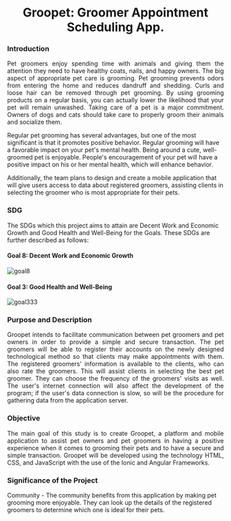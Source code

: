 <h1 align = "center" > Groopet: Groomer Appointment Scheduling App. </h1>
 
### Introduction

<p align = "justify"> Pet groomers enjoy spending time with animals and giving them the attention they need to have healthy coats, nails, and happy owners. The big aspect of appropriate pet care is grooming. Pet grooming prevents odors from entering the home and reduces dandruff and shedding. Curls and loose hair can be removed through pet grooming. By using grooming products on a regular basis, you can actually lower the likelihood that your pet will remain unwashed. Taking care of a pet is a major commitment. Owners of dogs and cats should take care to properly groom their animals and socialize them.
  
  Regular pet grooming has several advantages, but one of the most significant is that it promotes positive behavior. Regular grooming will have a favorable impact on your pet's mental health. Being around a cute, well-groomed pet is enjoyable. People's encouragement of your pet will have a positive impact on his or her mental health, which will enhance behavior.

  Additionally, the team plans to design and create a mobile application that will give users access to data about registered groomers, assisting clients in selecting the groomer who is most appropriate for their pets. </p>

### SDG

 The SDGs which this project aims to attain are Decent Work and Economic Growth and Good Health and Well-Being for the Goals. These SDGs are further described as follows:

#### Goal 8: Decent Work and Economic Growth

![goal8](https://user-images.githubusercontent.com/102673173/182162777-ceff3df7-476b-44ed-bd27-2ee6838ccbc2.png)

#### Goal 3: Good Health and Well-Being

![goal333](https://user-images.githubusercontent.com/102673173/182163758-3e439b7d-5386-4ba3-a4a8-dcd790d85f5a.jpg)

### Purpose and Description
<p align = "justify">Groopet intends to facilitate communication between pet groomers and pet owners in order to provide a simple and secure transaction. The pet groomers will be able to register their accounts on the newly designed technological method so that clients may make appointments with them. The registered groomers' information is available to the clients, who can also rate the groomers. This will assist clients in selecting the best pet groomer. They can choose the frequency of the groomers' visits as well. The user's internet connection will also affect the development of the program; if the user's data connection is slow, so will be the procedure for gathering data from the application server.</p>

### Objective

<p align = "justify"> The main goal of this study is to create Groopet, a platform and mobile application to assist pet owners and pet groomers in having a positive experience when it comes to grooming their pets and to have a secure and simple transaction. Groopet will be developed using the technology HTML, CSS, and JavaScript with the use of the Ionic and Angular Frameworks.</p>

### Significance of the Project

Community - The community benefits from this application by making pet grooming more enjoyable. They can look up the details of the registered groomers to determine which one is ideal for their pets. 

